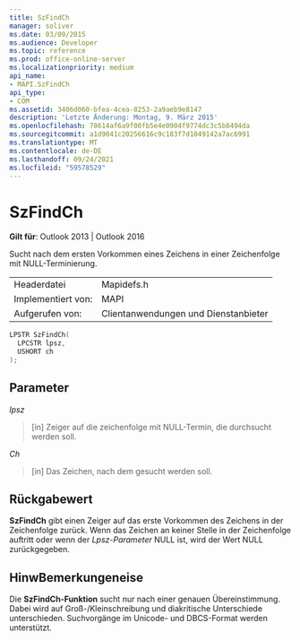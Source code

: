 ```yaml
---
title: SzFindCh
manager: soliver
ms.date: 03/09/2015
ms.audience: Developer
ms.topic: reference
ms.prod: office-online-server
ms.localizationpriority: medium
api_name:
- MAPI.SzFindCh
api_type:
- COM
ms.assetid: 3406d060-bfea-4cea-8253-2a9aeb9e8147
description: 'Letzte Änderung: Montag, 9. März 2015'
ms.openlocfilehash: 78614af6a9f00fb5e4e0904f9774dc3c5b8494da
ms.sourcegitcommit: a1d9041c20256616c9c183f7d1049142a7ac6991
ms.translationtype: MT
ms.contentlocale: de-DE
ms.lasthandoff: 09/24/2021
ms.locfileid: "59578529"
---
```

# <a name="szfindch"></a>SzFindCh
 
**Gilt für**: Outlook 2013 | Outlook 2016 
  
Sucht nach dem ersten Vorkommen eines Zeichens in einer Zeichenfolge mit NULL-Terminierung. 
  
|||
|:-----|:-----|
|Headerdatei  <br/> |Mapidefs.h  <br/> |
|Implementiert von:  <br/> |MAPI  <br/> |
|Aufgerufen von:  <br/> |Clientanwendungen und Dienstanbieter  <br/> |
   
```cpp
LPSTR SzFindCh(
  LPCSTR lpsz,
  USHORT ch
);
```

## <a name="parameters"></a>Parameter

_lpsz_
  
> [in] Zeiger auf die zeichenfolge mit NULL-Termin, die durchsucht werden soll. 
    
_Ch_
  
> [in] Das Zeichen, nach dem gesucht werden soll.
    
## <a name="return-value"></a>Rückgabewert

**SzFindCh** gibt einen Zeiger auf das erste Vorkommen des Zeichens in der Zeichenfolge zurück. Wenn das Zeichen an keiner Stelle in der Zeichenfolge auftritt oder wenn der  _Lpsz-Parameter_ NULL ist, wird der Wert NULL zurückgegeben. 
  
## <a name="remarks"></a>HinwBemerkungeneise

Die **SzFindCh-Funktion** sucht nur nach einer genauen Übereinstimmung. Dabei wird auf Groß-/Kleinschreibung und diakritische Unterschiede unterschieden. Suchvorgänge im Unicode- und DBCS-Format werden unterstützt. 
  

